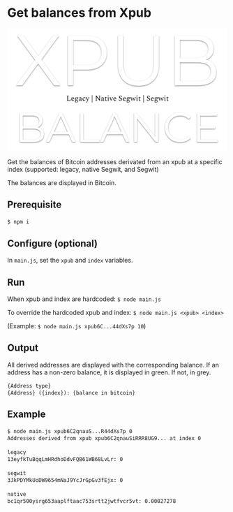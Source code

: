 # Get balances from Xpub

![XPUB](./logo.png)

Get the balances of Bitcoin addresses derivated from an xpub at a specific index (supported: legacy, native Segwit, and Segwit)

The balances are displayed in Bitcoin.

## Prerequisite

`$ npm i`

## Configure (optional)

In `main.js`, set the `xpub` and `index` variables.

## Run

When xpub and index are hardcoded:
`$ node main.js`

To override the hardcoded xpub and index:
`$ node main.js <xpub> <index>`

(Example: `$ node main.js xpub6C...44dXs7p 10`)

## Output

All derived addresses are displayed with the corresponding balance. If an address has a non-zero balance, it is displayed in green. If not, in grey.

```
{Address type}
{Address} ({index}): {balance in bitcoin}
```

## Example

```
$ node main.js xpub6C2qnauS...R44dXs7p 0
Addresses derived from xpub xpub6C2qnauSiRRR8UG9... at index 0

legacy
13eyfkTuBqqLmHRdhoDdvFQB61WB68LvLr: 0

segwit
3JkPDYMkUoDW9654mNaJ9YcJrGpGv3fEjx: 0

native
bc1qr500ysrg653aaplftaac753srtt2jwtfvcr5vt: 0.00027278
```
